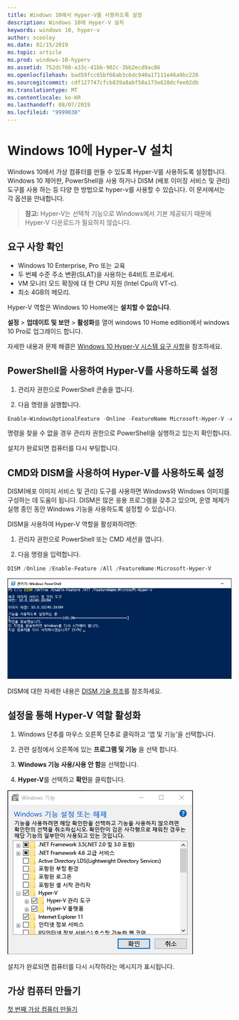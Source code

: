 ```yaml
---
title: Windows 10에서 Hyper-V를 사용하도록 설정
description: Windows 10에 Hyper-V 설치
keywords: windows 10, hyper-v
author: scooley
ms.date: 02/15/2019
ms.topic: article
ms.prod: windows-10-hyperv
ms.assetid: 752dc760-a33c-41bb-902c-3bb2ecd9ac86
ms.openlocfilehash: bad59fcc65bf66ab3c6dc940a17111e46a9bc226
ms.sourcegitcommit: cdf127747cfcb839a8abf50a173e628dcfee02db
ms.translationtype: MT
ms.contentlocale: ko-KR
ms.lasthandoff: 08/07/2019
ms.locfileid: "9999030"
---
```

# <a name="install-hyper-v-on-windows-10"></a>Windows 10에 Hyper-V 설치

Windows 10에서 가상 컴퓨터를 만들 수 있도록 Hyper-V를 사용하도록 설정합니다.  
Windows 10 제어판, PowerShell을 사용 하거나 DISM (배포 이미징 서비스 및 관리) 도구를 사용 하는 등 다양 한 방법으로 hyper-v를 사용할 수 있습니다. 이 문서에서는 각 옵션을 안내합니다.

> **참고:**  Hyper-V는 선택적 기능으로 Windows에서 기본 제공되기 때문에 Hyper-V 다운로드가 필요하지 않습니다.

## <a name="check-requirements"></a>요구 사항 확인

* Windows 10 Enterprise, Pro 또는 교육
* 두 번째 수준 주소 변환(SLAT)을 사용하는 64비트 프로세서.
* VM 모니터 모드 확장에 대 한 CPU 지원 (Intel Cpu의 VT-c).
* 최소 4GB의 메모리.

Hyper-V 역할은 Windows 10 Home에는 **설치할 수 없습니다**.

**설정** > **업데이트 및 보안** > **활성화**를 열어 windows 10 Home edition에서 windows 10 Pro로 업그레이드 합니다.

자세한 내용과 문제 해결은 [Windows 10 Hyper-V 시스템 요구 사항](../reference/hyper-v-requirements.md)을 참조하세요.

## <a name="enable-hyper-v-using-powershell"></a>PowerShell을 사용하여 Hyper-V를 사용하도록 설정

1. 관리자 권한으로 PowerShell 콘솔을 엽니다.

2. 다음 명령을 실행합니다.

  ```powershell
  Enable-WindowsOptionalFeature -Online -FeatureName Microsoft-Hyper-V -All
  ```

  명령을 찾을 수 없을 경우 관리자 권한으로 PowerShell을 실행하고 있는지 확인합니다.

설치가 완료되면 컴퓨터를 다시 부팅합니다.

## <a name="enable-hyper-v-with-cmd-and-dism"></a>CMD와 DISM을 사용하여 Hyper-V를 사용하도록 설정

DISM(배포 이미지 서비스 및 관리) 도구를 사용하면 Windows와 Windows 이미지를 구성하는 데 도움이 됩니다.  DISM은 많은 응용 프로그램을 갖추고 있으며, 운영 체제가 실행 중인 동안 Windows 기능을 사용하도록 설정할 수 있습니다.

DISM을 사용하여 Hyper-V 역할을 활성화하려면:

1. 관리자 권한으로 PowerShell 또는 CMD 세션을 엽니다.

1. 다음 명령을 입력합니다.

  ```powershell
  DISM /Online /Enable-Feature /All /FeatureName:Microsoft-Hyper-V
  ```

  ![콘솔 창에 사용하도록 설정된 Hyper-V가 표시됩니다.](media/dism_upd.png)

DISM에 대한 자세한 내용은 [DISM 기술 참조](<https://docs.microsoft.com/previous-versions/windows/it-pro/windows-8.1-and-8/hh824821(v=win.10)>)를 참조하세요.

## <a name="enable-the-hyper-v-role-through-settings"></a>설정을 통해 Hyper-V 역할 활성화

1. Windows 단추를 마우스 오른쪽 단추로 클릭하고 '앱 및 기능'을 선택합니다.

2. 관련 설정에서 오른쪽에 있는 **프로그램 및 기능** 을 선택 합니다. 

3. **Windows 기능 사용/사용 안 함**을 선택합니다.

4. **Hyper-V**를 선택하고 **확인**을 클릭합니다.

![Windows 프로그램 및 기능 대화 상자](media/enable_role_upd.png)

설치가 완료되면 컴퓨터를 다시 시작하라는 메시지가 표시됩니다.

## <a name="make-virtual-machines"></a>가상 컴퓨터 만들기

[첫 번째 가상 컴퓨터 만들기](quick-create-virtual-machine.md)
